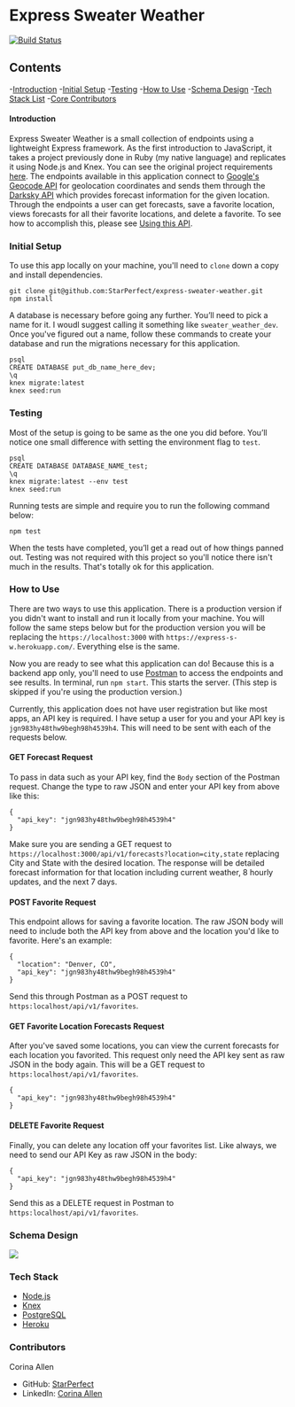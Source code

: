 # Express Sweater Weather

[![Build Status](https://travis-ci.com/StarPerfect/express-sweater-weather.svg?branch=master)](https://travis-ci.com/StarPerfect/express-sweater-weather)

## Contents
-[Introduction](#intro)
-[Initial Setup](#setup)
-[Testing](#testing)
-[How to Use](#use)
-[Schema Design](#schema)
-[Tech Stack List](#stack)
-[Core Contributors](#contributors)

#### Introduction <a name="intro"></a>
Express Sweater Weather is a small collection of endpoints using a lightweight Express framework. As the first introduction to JavaScript, it takes a project previously done in Ruby (my native language) and replicates it using Node.js and Knex. You can see the original project requirements [here](https://backend.turing.io/module4/projects/express_sweater_weather/express_sweater_weather_spec). The endpoints available in this application connect to [Google's Geocode API](https://developers.google.com/maps/documentation/geocoding/start#:~:targetText=The%20Geocoding%20API%20is%20a,Client%20for%20Google%20Maps%20Services.) for geolocation coordinates and sends them through the [Darksky API](https://darksky.net/dev/docs) which provides forecast information for the given location. Through the endpoints a user can get forecasts, save a favorite location, views forecasts for all their favorite locations, and delete a favorite. To see how to accomplish this, please see [Using this API](#use).

### Initial Setup <a name="setup"></a>
To use this app locally on your machine, you'll need to `clone` down a copy and install dependencies.

```
git clone git@github.com:StarPerfect/express-sweater-weather.git
npm install
```

A database is necessary before going any further. You’ll need to pick a name for it. I woudl suggest calling it something like `sweater_weather_dev`.  Once you've figured out a name, follow these commands to create your database and run the migrations necessary for this application.

```
psql
CREATE DATABASE put_db_name_here_dev;
\q
knex migrate:latest
knex seed:run
```

### Testing
Most of the setup is going to be same as the one you did before. You’ll notice one small difference with setting the environment flag to `test`.  

```
psql
CREATE DATABASE DATABASE_NAME_test;
\q
knex migrate:latest --env test
knex seed:run
```

Running tests are simple and require you to run the following command below: 

`npm test`

When the tests have completed, you’ll get a read out of how things panned out. Testing was not required with this project so you'll notice there isn't much in the results. That's totally ok for this application.

### How to Use <a name="use"></a>
There are two ways to use this application. There is a production version if you didn't want to install and run it locally from your machine. You will follow the same steps below but for the production version you will be replacing the `https://localhost:3000` with `https://express-s-w.herokuapp.com/`. Everything else is the same.

Now you are ready to see what this application can do! Because this is a backend app only, you'll need to use [Postman](https://www.getpostman.com/downloads/) to access the endpoints and see results. In terminal, run `npm start`. This starts the server. (This step is skipped if you're using the production version.)

Currently, this application does not have user registration but like most apps, an API key is required. I have setup a user for you and your API key is `jgn983hy48thw9begh98h4539h4`. This will need to be sent with each of the requests below.

#### GET Forecast Request
To pass in data such as your API key, find the `Body` section of the Postman request. Change the type to raw JSON and enter your API key from above like this:

```
{
  "api_key": "jgn983hy48thw9begh98h4539h4"
}
```

Make sure you are sending a GET request to `https://localhost:3000/api/v1/forecasts?location=city,state` replacing City and State with the desired location. The response will be detailed forecast information for that location including current weather, 8 hourly updates, and the next 7 days.

#### POST Favorite Request
This endpoint allows for saving a favorite location. The raw JSON body will need to include both the API key from above and the location you'd like to favorite. Here's an example:

```
{
  "location": "Denver, CO",
  "api_key": "jgn983hy48thw9begh98h4539h4"
}
```

Send this through Postman as a POST request to `https:localhost/api/v1/favorites`.

#### GET Favorite Location Forecasts Request
After you've saved some locations, you can view the current forecasts for each location you favorited. This request only need the API key sent as raw JSON in the body again. This will be a GET request to `https:localhost/api/v1/favorites`.

```
{
  "api_key": "jgn983hy48thw9begh98h4539h4"
}
```

#### DELETE Favorite Request
Finally, you can delete any location off your favorites list. Like always, we need to send our API Key as raw JSON in the body:

```
{
  "api_key": "jgn983hy48thw9begh98h4539h4"
}
```

Send this as a DELETE request in Postman to `https:localhost/api/v1/favorites`.

### Schema Design <a name="schema"></a>
<img src="https://dbdiagram.io/d/5dd7e54cedf08a25543e3f25">

### Tech Stack <a name="stack"></a>
- [Node.js](https://nodejs.org/en/)
- [Knex](https://www.npmjs.com/package/knex)
- [PostgreSQL](https://www.postgresql.org/)
- [Heroku](heroku.com)

### Contributors <a name="contributors"></a>
Corina Allen
- GitHub: [StarPerfect](https://github.com/StarPerfect)
- LinkedIn: [Corina Allen](https://www.linkedin.com/in/corina-allen/)